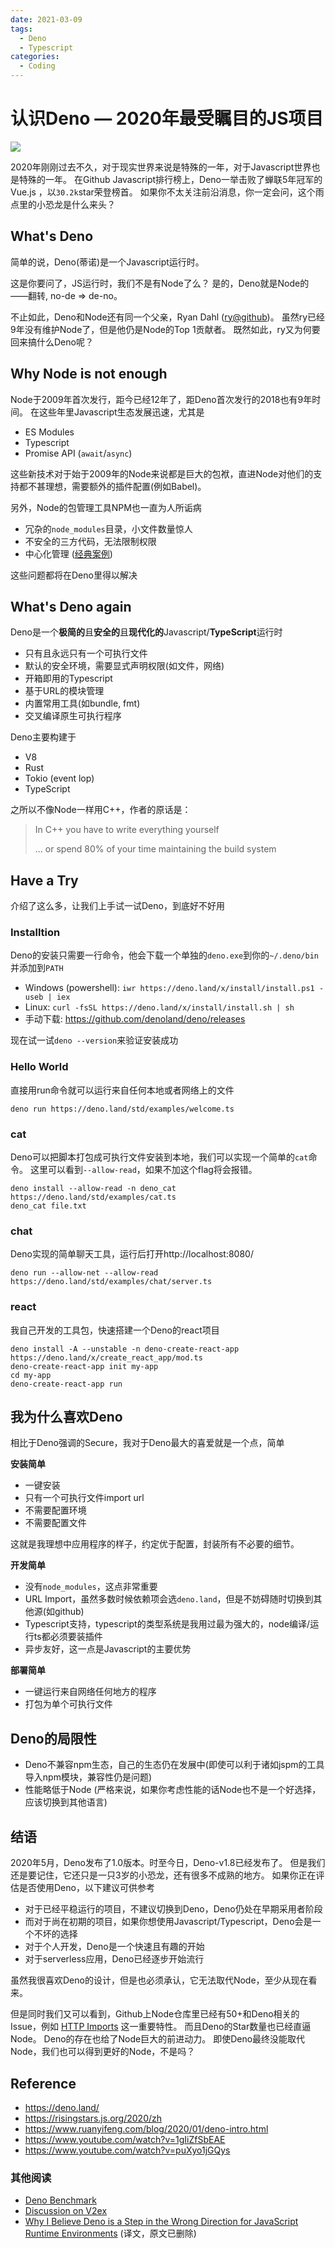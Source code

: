 ```yaml
---
date: 2021-03-09
tags:
  - Deno
  - Typescript
categories:
  - Coding
---
```


# 认识Deno — 2020年最受瞩目的JS项目

![](deno-logo.png)

2020年刚刚过去不久，对于现实世界来说是特殊的一年，对于Javascript世界也是特殊的一年。
在Github Javascript排行榜上，Deno一举击败了蝉联5年冠军的Vue.js ，以`30.2k`star荣登榜首。
如果你不太关注前沿消息，你一定会问，这个雨点里的小恐龙是什么来头？

## What's Deno

简单的说，Deno(蒂诺)是一个Javascript运行时。

这是你要问了，JS运行时，我们不是有Node了么？
是的，Deno就是Node的——翻转, no-de => de-no。

不止如此，Deno和Node还有同一个父亲，Ryan Dahl ([ry@github](https://github.com/ry))。
虽然ry已经9年没有维护Node了，但是他仍是Node的Top 1贡献者。
既然如此，ry又为何要回来搞什么Deno呢？

## Why Node is not enough

Node于2009年首次发行，距今已经12年了，距Deno首次发行的2018也有9年时间。
在这些年里Javascript生态发展迅速，尤其是

- ES Modules
- Typescript
- Promise API (`await`/`async`)

这些新技术对于始于2009年的Node来说都是巨大的包袱，直进Node对他们的支持都不甚理想，需要额外的插件配置(例如Babel)。

另外，Node的包管理工具NPM也一直为人所诟病

- 冗杂的`node_modules`目录，小文件数量惊人
- 不安全的三方代码，无法限制权限
- 中心化管理 ([经典案例](https://news.ycombinator.com/item?id=11340510))

这些问题都将在Deno里得以解决

## What's Deno again

Deno是一个**极简的**且**安全的**且**现代化的**Javascript/**TypeScript**运行时

- 只有且永远只有一个可执行文件
- 默认的安全环境，需要显式声明权限(如文件，网络)
- 开箱即用的Typescript
- 基于URL的模块管理
- 内置常用工具(如bundle, fmt)
- 交叉编译原生可执行程序

Deno主要构建于

- V8
- Rust
- Tokio (event lop)
- TypeScript

之所以不像Node一样用C++，作者的原话是：

> In C++ you have to write everything yourself
> 
> ... or spend 80% of your time maintaining the build system

## Have a Try

介绍了这么多，让我们上手试一试Deno，到底好不好用

### Installtion

Deno的安装只需要一行命令，他会下载一个单独的`deno.exe`到你的`~/.deno/bin`并添加到`PATH`

- Windows (powershell): `iwr https://deno.land/x/install/install.ps1 -useb | iex`
- Linux: `curl -fsSL https://deno.land/x/install/install.sh | sh`
- 手动下载: https://github.com/denoland/deno/releases

现在试一试`deno --version`来验证安装成功

### Hello World

直接用run命令就可以运行来自任何本地或者网络上的文件

```shell
deno run https://deno.land/std/examples/welcome.ts
```


### cat

Deno可以把脚本打包成可执行文件安装到本地，我们可以实现一个简单的`cat`命令。
这里可以看到`--allow-read`，如果不加这个flag将会报错。

```shell
deno install --allow-read -n deno_cat https://deno.land/std/examples/cat.ts
deno_cat file.txt
```

### chat

Deno实现的简单聊天工具，运行后打开http://localhost:8080/

```shell
deno run --allow-net --allow-read https://deno.land/std/examples/chat/server.ts
```

### react

我自己开发的工具包，快速搭建一个Deno的react项目

```shell
deno install -A --unstable -n deno-create-react-app https://deno.land/x/create_react_app/mod.ts
deno-create-react-app init my-app
cd my-app
deno-create-react-app run
```

## 我为什么喜欢Deno

相比于Deno强调的Secure，我对于Deno最大的喜爱就是一个点，简单

**安装简单**

- 一键安装
- 只有一个可执行文件import url
- 不需要配置环境
- 不需要配置文件

这就是我理想中应用程序的样子，约定优于配置，封装所有不必要的细节。

**开发简单**

- 没有`node_modules`，这点非常重要
- URL Import，虽然多数时候依赖项会选`deno.land`，但是不妨碍随时切换到其他源(如github)
- Typescript支持，typescript的类型系统是我用过最为强大的，node编译/运行ts都必须要装插件
- 异步友好，这一点是Javascript的主要优势

**部署简单**

- 一键运行来自网络任何地方的程序
- 打包为单个可执行文件

## Deno的局限性

- Deno不兼容npm生态，自己的生态仍在发展中(即使可以利于诸如jspm的工具导入npm模块，兼容性仍是问题)
- 性能略低于Node (严格来说，如果你考虑性能的话Node也不是一个好选择，应该切换到其他语言)

## 结语

2020年5月，Deno发布了1.0版本。时至今日，Deno-v1.8已经发布了。
但是我们还是要记住，它还只是一只3岁的小恐龙，还有很多不成熟的地方。
如果你正在评估是否使用Deno，以下建议可供参考

- 对于已经平稳运行的项目，不建议切换到Deno，Deno仍处在早期采用者阶段
- 而对于尚在初期的项目，如果你想使用Javascript/Typescript，Deno会是一个不坏的选择
- 对于个人开发，Deno是一个快速且有趣的开始
- 对于serverless应用，Deno已经逐步开始流行

虽然我很喜欢Deno的设计，但是也必须承认，它无法取代Node，至少从现在看来。

但是同时我们又可以看到，Github上Node仓库里已经有50+和Deno相关的Issue，例如 [HTTP Imports](https://github.com/nodejs/node/pull/36328) 这一重要特性。
而且Deno的Star数量也已经直逼Node。
Deno的存在也给了Node巨大的前进动力。
即使Deno最终没能取代Node，我们也可以得到更好的Node，不是吗？

## Reference

- https://deno.land/
- https://risingstars.js.org/2020/zh
- https://www.ruanyifeng.com/blog/2020/01/deno-intro.html
- https://www.youtube.com/watch?v=1gIiZfSbEAE
- https://www.youtube.com/watch?v=puXyo1jGQys

### 其他阅读

- [Deno Benchmark](https://deno.land/benchmarks)
- [Discussion on V2ex](https://v2ex.com/t/677421)
- [Why I Believe Deno is a Step in the Wrong Direction for JavaScript Runtime Environments](https://github.com/freeCodeCamp/news-translation/blob/main/chinese/articles/why-deno-is-a-wrong-step-in-the-future.md) (译文，原文已删除)